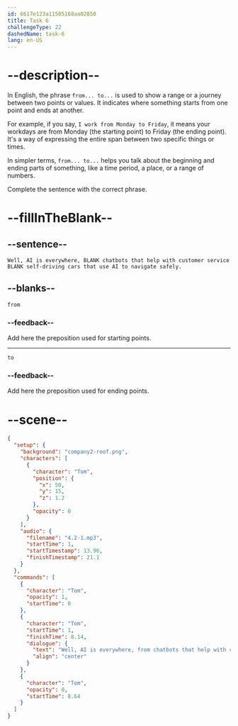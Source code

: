```yaml
---
id: 6617e123a11505168aa02850
title: Task 6
challengeType: 22
dashedName: task-6
lang: en-US
---
```


<!-- (Audio) Tom: Well, AI is everywhere, from chatbots that help with customer service to self-driving cars that use AI to navigate safely. -->

# --description--

In English, the phrase `from... to...` is used to show a range or a journey between two points or values. It indicates where something starts from one point and ends at another.

For example, if you say, `I work from Monday to Friday`, it means your workdays are from Monday (the starting point) to Friday (the ending point). It's a way of expressing the entire span between two specific things or times.

In simpler terms, `from... to...` helps you talk about the beginning and ending parts of something, like a time period, a place, or a range of numbers.

Complete the sentence with the correct phrase.

# --fillInTheBlank--

## --sentence--

`Well, AI is everywhere, BLANK chatbots that help with customer service BLANK self-driving cars that use AI to navigate safely.`

## --blanks--

`from`

### --feedback--

Add here the preposition used for starting points. 

---

`to`

### --feedback--

Add here the preposition used for ending points.

# --scene--

```json
{
  "setup": {
    "background": "company2-roof.png",
    "characters": [
      {
        "character": "Tom",
        "position": {
          "x": 50,
          "y": 15,
          "z": 1.2
        },
        "opacity": 0
      }
    ],
    "audio": {
      "filename": "4.2-1.mp3",
      "startTime": 1,
      "startTimestamp": 13.96,
      "finishTimestamp": 21.1
    }
  },
  "commands": [
    {
      "character": "Tom",
      "opacity": 1,
      "startTime": 0
    },
    {
      "character": "Tom",
      "startTime": 1,
      "finishTime": 8.14,
      "dialogue": {
        "text": "Well, AI is everywhere, from chatbots that help with customer service to self-driving cars that use AI to navigate safely.",
        "align": "center"
      }
    },
    {
      "character": "Tom",
      "opacity": 0,
      "startTime": 8.64
    }
  ]
}
```
